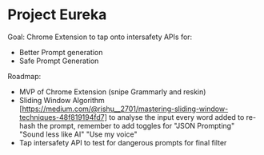 # Project Eureka

Goal: Chrome Extension to tap onto intersafety APIs for:
- Better Prompt generation
- Safe Prompt Generation

Roadmap:
- MVP of Chrome Extension (snipe Grammarly and reskin)
- Sliding Window Algorithm [https://medium.com/@rishu__2701/mastering-sliding-window-techniques-48f819194fd7] to analyse the input every word added to re-hash the prompt, remember to add toggles for "JSON Prompting" "Sound less like AI" "Use my voice"
- Tap intersafety API to test for dangerous prompts for final filter

